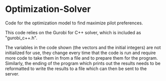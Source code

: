 # Optimization-Solver
Code for the optimization model to find maximize pilot preferences.

This code relies on the Gurobi for C++ solver, which is included as "gurobi_c++.h".

The variables in the code shown (the vectors and the initial integers) are not initialized for use, they change every time that the code is run and require more code to take them in from a file and to prepare them for the program. Similarly, the ending of the program which prints out the results needs to be reformatted to write the results to a file which can then be sent to the server.
